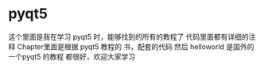 # pyqt5
这个里面是我在学习 pyqt5 时，能够找到的所有的教程了
代码里面都有详细的注释
Chapter里面是根据 pyqt5 教程的 书，配套的代码
然后 helloworld 是国外的一个pyqt5 的教程
都很好，欢迎大家学习
